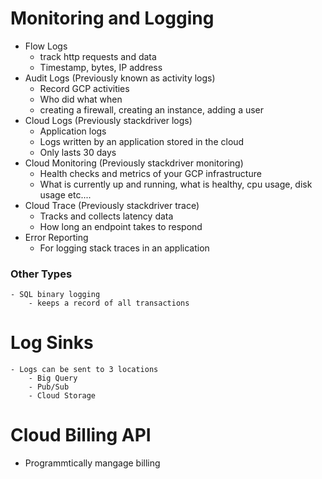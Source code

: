 # Monitoring and Logging

- Flow Logs
    - track http requests and data
    - Timestamp, bytes, IP address
- Audit Logs (Previously known as activity logs)
    - Record GCP activities
    - Who did what when
    - creating a firewall, creating an instance, adding a user
- Cloud Logs (Previously stackdriver logs)
    - Application logs
    - Logs written by an application stored in the cloud
    - Only lasts 30 days
- Cloud Monitoring (Previously stackdriver monitoring)
    - Health checks and metrics of your GCP infrastructure
    - What is currently up and running, what is healthy, cpu usage, disk usage etc....
- Cloud Trace (Previously stackdriver trace)
    - Tracks and collects latency data
    - How long an endpoint takes to respond 
- Error Reporting
    - For logging stack traces in an application

### Other Types
    - SQL binary logging
        - keeps a record of all transactions

# Log Sinks
    - Logs can be sent to 3 locations
        - Big Query
        - Pub/Sub
        - Cloud Storage

# Cloud Billing API
- Programmtically mangage billing